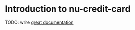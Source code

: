 # Introduction to nu-credit-card

TODO: write [great documentation](http://jacobian.org/writing/what-to-write/)
